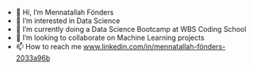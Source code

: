 - 👋 Hi, I’m Mennatallah Fönders
- 👀 I’m interested in Data Science
- 🌱 I’m currently doing a Data Science Bootcamp at WBS Coding School
- 💞️ I’m looking to collaborate on Machine Learning projects
- 📫 How to reach me www.linkedin.com/in/mennatallah-fönders-2033a96b

<!---
MFoenders/MFoenders is a ✨ special ✨ repository because its `README.md` (this file) appears on your GitHub profile.
You can click the Preview link to take a look at your changes.
--->

